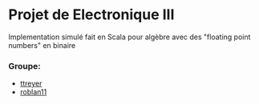 # Projet de Electronique III
Implementation simulé fait en Scala pour algèbre avec des "floating point numbers" en binaire 

### Groupe:
* [ttreyer](https://github.com/ttreyer)
* [roblan11](https://github.com/roblan11)
